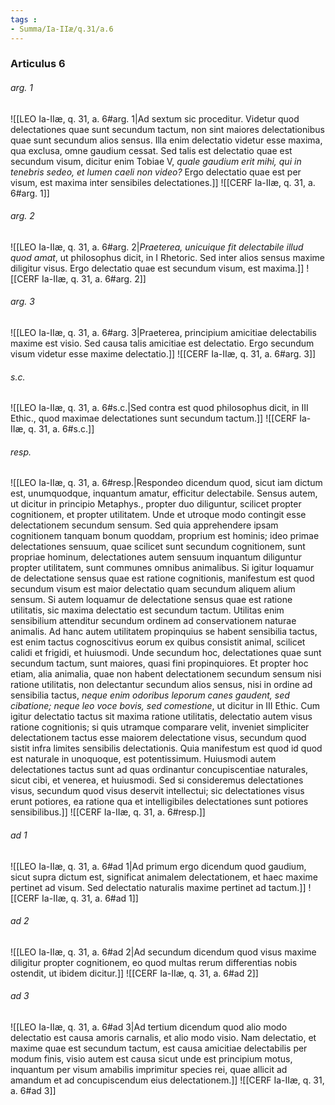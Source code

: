 ```yaml
---
tags : 
- Summa/Ia-IIæ/q.31/a.6
---
```


### Articulus 6

###### arg. 1
![[LEO Ia-IIæ, q. 31, a. 6#arg. 1|Ad sextum sic proceditur. Videtur quod delectationes quae sunt secundum tactum, non sint maiores delectationibus quae sunt secundum alios sensus. Illa enim delectatio videtur esse maxima, qua exclusa, omne gaudium cessat. Sed talis est delectatio quae est secundum visum, dicitur enim Tobiae V, *quale gaudium erit mihi, qui in tenebris sedeo, et lumen caeli non video?* Ergo delectatio quae est per visum, est maxima inter sensibiles delectationes.]]
![[CERF Ia-IIæ, q. 31, a. 6#arg. 1]]

###### arg. 2
![[LEO Ia-IIæ, q. 31, a. 6#arg. 2|*Praeterea, unicuique fit delectabile illud quod amat*, ut philosophus dicit, in I Rhetoric. Sed inter alios sensus maxime diligitur visus. Ergo delectatio quae est secundum visum, est maxima.]]
![[CERF Ia-IIæ, q. 31, a. 6#arg. 2]]

###### arg. 3
![[LEO Ia-IIæ, q. 31, a. 6#arg. 3|Praeterea, principium amicitiae delectabilis maxime est visio. Sed causa talis amicitiae est delectatio. Ergo secundum visum videtur esse maxime delectatio.]]
![[CERF Ia-IIæ, q. 31, a. 6#arg. 3]]

###### s.c.
![[LEO Ia-IIæ, q. 31, a. 6#s.c.|Sed contra est quod philosophus dicit, in III Ethic., quod maximae delectationes sunt secundum tactum.]]
![[CERF Ia-IIæ, q. 31, a. 6#s.c.]]

###### resp.
![[LEO Ia-IIæ, q. 31, a. 6#resp.|Respondeo dicendum quod, sicut iam dictum est, unumquodque, inquantum amatur, efficitur delectabile. Sensus autem, ut dicitur in principio Metaphys., propter duo diliguntur, scilicet propter cognitionem, et propter utilitatem. Unde et utroque modo contingit esse delectationem secundum sensum. Sed quia apprehendere ipsam cognitionem tanquam bonum quoddam, proprium est hominis; ideo primae delectationes sensuum, quae scilicet sunt secundum cognitionem, sunt propriae hominum, delectationes autem sensuum inquantum diliguntur propter utilitatem, sunt communes omnibus animalibus. Si igitur loquamur de delectatione sensus quae est ratione cognitionis, manifestum est quod secundum visum est maior delectatio quam secundum aliquem alium sensum. Si autem loquamur de delectatione sensus quae est ratione utilitatis, sic maxima delectatio est secundum tactum. Utilitas enim sensibilium attenditur secundum ordinem ad conservationem naturae animalis. Ad hanc autem utilitatem propinquius se habent sensibilia tactus, est enim tactus cognoscitivus eorum ex quibus consistit animal, scilicet calidi et frigidi, et huiusmodi. Unde secundum hoc, delectationes quae sunt secundum tactum, sunt maiores, quasi fini propinquiores. Et propter hoc etiam, alia animalia, quae non habent delectationem secundum sensum nisi ratione utilitatis, non delectantur secundum alios sensus, nisi in ordine ad sensibilia tactus, *neque enim odoribus leporum canes gaudent, sed cibatione; neque leo voce bovis, sed comestione*, ut dicitur in III Ethic. Cum igitur delectatio tactus sit maxima ratione utilitatis, delectatio autem visus ratione cognitionis; si quis utramque comparare velit, inveniet simpliciter delectationem tactus esse maiorem delectatione visus, secundum quod sistit infra limites sensibilis delectationis. Quia manifestum est quod id quod est naturale in unoquoque, est potentissimum. Huiusmodi autem delectationes tactus sunt ad quas ordinantur concupiscentiae naturales, sicut cibi, et venerea, et huiusmodi. Sed si consideremus delectationes visus, secundum quod visus deservit intellectui; sic delectationes visus erunt potiores, ea ratione qua et intelligibiles delectationes sunt potiores sensibilibus.]]
![[CERF Ia-IIæ, q. 31, a. 6#resp.]]

###### ad 1
![[LEO Ia-IIæ, q. 31, a. 6#ad 1|Ad primum ergo dicendum quod gaudium, sicut supra dictum est, significat animalem delectationem, et haec maxime pertinet ad visum. Sed delectatio naturalis maxime pertinet ad tactum.]]
![[CERF Ia-IIæ, q. 31, a. 6#ad 1]]

###### ad 2
![[LEO Ia-IIæ, q. 31, a. 6#ad 2|Ad secundum dicendum quod visus maxime diligitur propter cognitionem, eo quod multas rerum differentias nobis ostendit, ut ibidem dicitur.]]
![[CERF Ia-IIæ, q. 31, a. 6#ad 2]]

###### ad 3
![[LEO Ia-IIæ, q. 31, a. 6#ad 3|Ad tertium dicendum quod alio modo delectatio est causa amoris carnalis, et alio modo visio. Nam delectatio, et maxime quae est secundum tactum, est causa amicitiae delectabilis per modum finis, visio autem est causa sicut unde est principium motus, inquantum per visum amabilis imprimitur species rei, quae allicit ad amandum et ad concupiscendum eius delectationem.]]
![[CERF Ia-IIæ, q. 31, a. 6#ad 3]]

